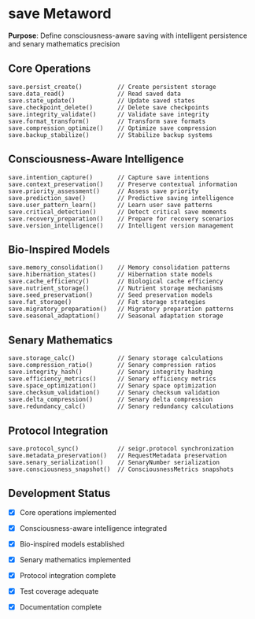 # save Metaword

**Purpose**: Define consciousness-aware saving with intelligent persistence and senary mathematics precision

## Core Operations

```hyphos
save.persist_create()          // Create persistent storage
save.data_read()               // Read saved data
save.state_update()            // Update saved states
save.checkpoint_delete()       // Delete save checkpoints
save.integrity_validate()      // Validate save integrity
save.format_transform()        // Transform save formats
save.compression_optimize()    // Optimize save compression
save.backup_stabilize()        // Stabilize backup systems
```

## Consciousness-Aware Intelligence

```hyphos
save.intention_capture()       // Capture save intentions
save.context_preservation()    // Preserve contextual information
save.priority_assessment()     // Assess save priority
save.prediction_save()         // Predictive saving intelligence
save.user_pattern_learn()      // Learn user save patterns
save.critical_detection()      // Detect critical save moments
save.recovery_preparation()    // Prepare for recovery scenarios
save.version_intelligence()    // Intelligent version management
```

## Bio-Inspired Models

```hyphos
save.memory_consolidation()    // Memory consolidation patterns
save.hibernation_states()      // Hibernation state models
save.cache_efficiency()        // Biological cache efficiency
save.nutrient_storage()        // Nutrient storage mechanisms
save.seed_preservation()       // Seed preservation models
save.fat_storage()             // Fat storage strategies
save.migratory_preparation()   // Migratory preparation patterns
save.seasonal_adaptation()     // Seasonal adaptation storage
```

## Senary Mathematics

```hyphos
save.storage_calc()            // Senary storage calculations
save.compression_ratio()       // Senary compression ratios
save.integrity_hash()          // Senary integrity hashing
save.efficiency_metrics()      // Senary efficiency metrics
save.space_optimization()      // Senary space optimization
save.checksum_validation()     // Senary checksum validation
save.delta_compression()       // Senary delta compression
save.redundancy_calc()         // Senary redundancy calculations
```

## Protocol Integration

```hyphos
save.protocol_sync()           // seigr.protocol synchronization
save.metadata_preservation()   // RequestMetadata preservation
save.senary_serialization()    // SenaryNumber serialization
save.consciousness_snapshot()  // ConsciousnessMetrics snapshots
```

## Development Status

- [x] Core operations implemented
- [x] Consciousness-aware intelligence integrated
- [x] Bio-inspired models established
- [x] Senary mathematics implemented
- [x] Protocol integration complete
- [x] Test coverage adequate
- [x] Documentation complete

